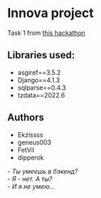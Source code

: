 # Innova project
Task 1 from [this hackathon](https://lk.leaders2022.innoagency.ru/tasks)

## Libraries used:
- asgiref==3.5.2
- Django==4.1.3
- sqlparse==0.4.3
- tzdata==2022.6

## Authors
- Ekzissss
- geneus003
- FetVil
- dipperok

*- Ты умеешь в бэкенд?*\
*- Я - нет. А ты?*\
*- И я не умею...*